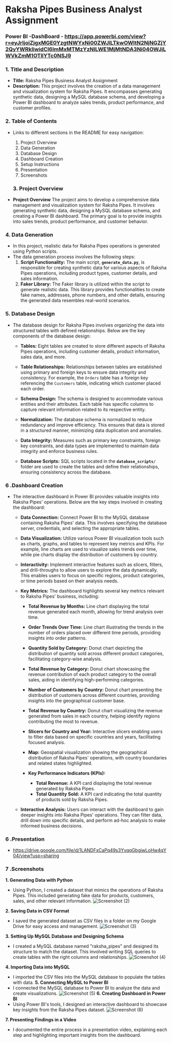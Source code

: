 # **Raksha Pipes Business Analyst Assignment**
### **Power BI -DashBoard** - https://app.powerbi.com/view?r=eyJrIjoiZjgxMGE0YzgtNWYxNi00ZWJlLTkwOWItN2NjNGZjY2QyYWRkIiwidCI6ImMxMTMzYzNlLWE1MjMtNDA3Ni04OWJiLWVkZmM1OTllYTc0NSJ9

### **1. Title and Description**

- **Title:** Raksha Pipes Business Analyst Assignment
- **Description:** This project involves the creation of a data management and visualization system for Raksha Pipes. It encompasses generating synthetic data, designing a MySQL database schema, and developing a Power BI dashboard to analyze sales trends, product performance, and customer profiles.

### **2. Table of Contents**
- Links to different sections in the README for easy navigation:
    1. Project Overview
    2. Data Generation
    3. Database Design
    4. Dashboard Creation
    5. Setup Instructions
    6. Presentation
    7. Screenshots
 
  ### **3. Project Overview**

- **Project Overview**
The project aims to develop a comprehensive data management and visualization system for Raksha Pipes. It involves generating synthetic data, designing a MySQL database schema, and creating a Power BI dashboard. The primary goal is to provide insights into sales trends, product performance, and customer behavior.


### **4. Data Generation**

- In this project, realistic data for Raksha Pipes operations is generated using Python scripts.
- The data generation process involves the following steps:
   1. **Script Functionality:** The main script, **`generate_data.py`**, is responsible for creating synthetic data for various aspects of Raksha Pipes operations, including product types, customer details, and sales information.
   2. **Faker Library:** The Faker library is utilized within the script to generate realistic data. This library provides functionalities to create fake names, addresses, phone numbers, and other details, ensuring the generated data resembles real-world scenarios.
 
### **5. Database Design**

- The database design for Raksha Pipes involves organizing the data into structured tables with defined relationships. Below are the key components of the database design:

    - **Tables:** Eight tables are created to store different aspects of Raksha Pipes operations, including customer details, product information, sales data, and more.

    - **Table Relationships:** Relationships between tables are established using primary and foreign keys to ensure data integrity and consistency. For example, the `Orders` table has a foreign key referencing the `Customers` table, indicating which customer placed each order.

    - **Schema Design:** The schema is designed to accommodate various entities and their attributes. Each table has specific columns to capture relevant information related to its respective entity.

    - **Normalization:** The database schema is normalized to reduce redundancy and improve efficiency. This ensures that data is stored in a structured manner, minimizing data duplication and anomalies.

    - **Data Integrity:** Measures such as primary key constraints, foreign key constraints, and data types are implemented to maintain data integrity and enforce business rules.

    - **Database Scripts:** SQL scripts located in the **`database_scripts/`** folder are used to create the tables and define their relationships, ensuring consistency across the database.


### **6 .Dashboard Creation**

- The interactive dashboard in Power BI provides valuable insights into Raksha Pipes' operations. Below are the key steps involved in creating the dashboard:

    - **Data Connection:** Connect Power BI to the MySQL database containing Raksha Pipes' data. This involves specifying the database server, credentials, and selecting the appropriate tables.

    - **Data Visualization:** Utilize various Power BI visualization tools such as charts, graphs, and tables to represent key metrics and KPIs. For example, line charts are used to visualize sales trends over time, while pie charts display the distribution of customers by country.

    - **Interactivity:** Implement interactive features such as slicers, filters, and drill-throughs to allow users to explore the data dynamically. This enables users to focus on specific regions, product categories, or time periods based on their analysis needs.

    - **Key Metrics:** The dashboard highlights several key metrics relevant to Raksha Pipes' business, including:

        - **Total Revenue by Months:** Line chart displaying the total revenue generated each month, allowing for trend analysis over time.
        
        - **Order Trends Over Time:** Line chart illustrating the trends in the number of orders placed over different time periods, providing insights into order patterns.
        
        - **Quantity Sold by Category:** Donut chart depicting the distribution of quantity sold across different product categories, facilitating category-wise analysis.
        
        - **Total Revenue by Category:** Donut chart showcasing the revenue contribution of each product category to the overall sales, aiding in identifying high-performing categories.
        
        - **Number of Customers by Country:** Donut chart presenting the distribution of customers across different countries, providing insights into the geographical customer base.
        
        - **Total Revenue by Country:** Donut chart visualizing the revenue generated from sales in each country, helping identify regions contributing the most to revenue.
        
        - **Slicers for Country and Year:** Interactive slicers enabling users to filter data based on specific countries and years, facilitating focused analysis.
        
        - **Map:** Geospatial visualization showing the geographical distribution of Raksha Pipes' operations, with country boundaries and related states highlighted.
        
        - **Key Performance Indicators (KPIs):**
            - **Total Revenue:** A KPI card displaying the total revenue generated by Raksha Pipes.
            - **Total Quantity Sold:** A KPI card indicating the total quantity of products sold by Raksha Pipes.

    - **Interactive Analysis:** Users can interact with the dashboard to gain deeper insights into Raksha Pipes' operations. They can filter data, drill down into specific details, and perform ad-hoc analysis to make informed business decisions.


### **6 .Presentation**
- https://drive.google.com/file/d/1LANDFxCaPq49s3YvqqGbgiwLoHw4qY04/view?usp=sharing

  
### **7 .Screenshots**

**1. Generating Data with Python**
   - Using Python, I created a dataset that mimics the operations of Raksha Pipes. This included generating fake data for products, customers, sales, and other relevant information.
  ![Screenshot (2)](https://github.com/MohitNath007/Raksha_Pipes_Analysis/assets/125669112/b2494b01-9497-4492-9043-d0647d52d8e7)

     
**2. Saving Data in CSV Format**
   - I saved the generated dataset as CSV files in a folder on my Google Drive for easy access and management.
![Screenshot (3)](https://github.com/MohitNath007/Raksha_Pipes_Analysis/assets/125669112/e60567d8-c129-4f3d-be16-62cc85df72cd)


**3. Setting Up MySQL Database and Designing Schema**
   - I created a MySQL database named "raksha_pipes" and designed its structure to match the dataset. This involved writing SQL queries to create tables with the right columns and relationships.
  ![Screenshot (4)](https://github.com/MohitNath007/Raksha_Pipes_Analysis/assets/125669112/a8b088da-72a9-4c11-87da-82129b2e2542)  

**4. Importing Data into MySQL**
   - I imported the CSV files into the MySQL database to populate the tables with data.
**5. Connecting MySQL to Power BI**
   - I connected the MySQL database to Power BI to analyze the data and create visualizations.
     ![Screenshot (5)](https://github.com/MohitNath007/Raksha_Pipes_Analysis/assets/125669112/5b9dcd46-5b58-40b2-9576-ef6e8ce2a30a)
**6. Creating Dashboard in Power BI**
   - Using Power BI's tools, I designed an interactive dashboard to showcase key insights from the Raksha Pipes dataset.
     ![Screenshot (6)](https://github.com/MohitNath007/Raksha_Pipes_Analysis/assets/125669112/cebd25aa-8b03-4b98-be6d-10337c1e9953)

**7. Presenting Findings in a Video**
   - I documented the entire process in a presentation video, explaining each step and highlighting important insights from the dashboard.
